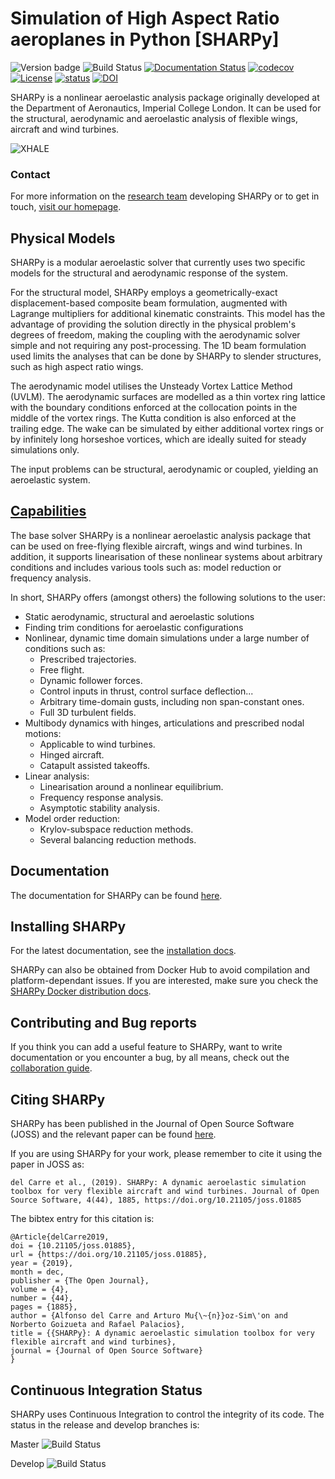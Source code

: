 # Simulation of High Aspect Ratio aeroplanes in Python [SHARPy]

![Version badge](https://img.shields.io/endpoint.svg?url=https%3A%2F%2Fraw.githubusercontent.com%2FImperialCollegeLondon%2Fsharpy%2Fmaster%2F.version.json)
![Build Status](https://github.com/ImperialCollegeLondon/sharpy/actions/workflows/sharpy_tests.yaml/badge.svg)
[![Documentation Status](https://readthedocs.org/projects/ic-sharpy/badge/?version=master)](https://ic-sharpy.readthedocs.io/en/master/?badge=master)
[![codecov](https://codecov.io/gh/ImperialCollegeLondon/sharpy/branch/master/graph/badge.svg)](https://codecov.io/gh/ImperialCollegeLondon/sharpy)
[![License](https://img.shields.io/badge/License-BSD%203--Clause-blue.svg)](https://opensource.org/licenses/BSD-3-Clause)
[![status](https://joss.theoj.org/papers/f7ccd562160f1a54f64a81e90f5d9af9/status.svg)](https://joss.theoj.org/papers/f7ccd562160f1a54f64a81e90f5d9af9)
[![DOI](https://zenodo.org/badge/DOI/10.5281/zenodo.3531965.svg)](https://doi.org/10.5281/zenodo.3531965)

SHARPy is a nonlinear aeroelastic analysis package originally developed at the Department of Aeronautics, Imperial
College London. It can be used for the structural, aerodynamic and aeroelastic analysis of flexible wings, aircraft and wind turbines.

![XHALE](./docs/source/_static/XHALE-render.jpg)

### Contact

For more information on the [research team](http://www.imperial.ac.uk/aeroelastics/software/) developing SHARPy or to get 
in touch, [visit our homepage](http://www.imperial.ac.uk/aeroelastics).

## Physical Models

SHARPy is a modular aeroelastic solver that currently uses two specific models for the structural and aerodynamic response of the system.

For the structural model, SHARPy employs a geometrically-exact displacement-based composite beam formulation,
augmented with Lagrange multipliers for additional kinematic constraints.
This model has the advantage of providing the solution directly in the physical problem's degrees of freedom, making the 
coupling with the aerodynamic solver simple and not requiring any post-processing. The 1D beam formulation used limits 
the analyses that can be done by SHARPy to slender structures, such as high aspect ratio wings.

The aerodynamic model utilises the Unsteady Vortex Lattice Method (UVLM). The aerodynamic surfaces are modelled as a thin
vortex ring lattice with the boundary conditions enforced at the collocation points in the middle of the vortex rings.
The Kutta condition is also enforced at the trailing edge. The wake can be simulated by either additional vortex rings
or by infinitely long horseshoe vortices, which are ideally suited for steady simulations only.

The input problems can be structural, aerodynamic or coupled, yielding an aeroelastic system.

## [Capabilities](http://ic-sharpy.readthedocs.io/en/latest/content/capabilities.html)

The base solver SHARPy is a nonlinear aeroelastic analysis package that can be used on free-flying flexible aircraft,
wings and wind turbines. In addition, it supports linearisation of these nonlinear systems about
arbitrary conditions and includes various tools such as: model reduction or frequency analysis.

In short, SHARPy offers (amongst others) the following solutions to the user:
* Static aerodynamic, structural and aeroelastic solutions
* Finding trim conditions for aeroelastic configurations
* Nonlinear, dynamic time domain simulations under a large number of conditions such as:
    + Prescribed trajectories.
    + Free flight.
    + Dynamic follower forces.
    + Control inputs in thrust, control surface deflection...
    + Arbitrary time-domain gusts, including non span-constant ones.
    + Full 3D turbulent fields.
* Multibody dynamics with hinges, articulations and prescribed nodal motions:
    + Applicable to wind turbines.
    + Hinged aircraft.
    + Catapult assisted takeoffs.
* Linear analysis:
    + Linearisation around a nonlinear equilibrium.
    + Frequency response analysis.
    + Asymptotic stability analysis.
* Model order reduction:
    + Krylov-subspace reduction methods.
    + Several balancing reduction methods.

## Documentation

The documentation for SHARPy can be found [here](http://ic-sharpy.readthedocs.io).

## Installing SHARPy

For the latest documentation, see the 
[installation docs](https://ic-sharpy.readthedocs.io/en/latest/content/installation.html).

SHARPy can also be obtained from Docker Hub to avoid compilation
and platform-dependant issues. If you are interested, make sure you check 
the [SHARPy Docker distribution docs](https://ic-sharpy.readthedocs.io/en/latest/content/installation.html#using-sharpy-from-a-docker-container).

## Contributing and Bug reports

If you think you can add a useful feature to SHARPy, want to write documentation or you encounter a bug, by all means, 
check out the [collaboration guide](https://ic-sharpy.readthedocs.io/en/latest/content/contributing.html).

## Citing SHARPy

SHARPy has been published in the Journal of Open Source Software (JOSS) and the relevant paper can be found
[here](https://joss.theoj.org/papers/10.21105/joss.01885).

If you are using SHARPy for your work, please remember to cite it using the paper in JOSS as:

`del Carre et al., (2019). SHARPy: A dynamic aeroelastic simulation toolbox for very flexible aircraft and wind
turbines. Journal of Open Source Software, 4(44), 1885, https://doi.org/10.21105/joss.01885`

The bibtex entry for this citation is:

```
@Article{delCarre2019,
doi = {10.21105/joss.01885},
url = {https://doi.org/10.21105/joss.01885},
year = {2019},
month = dec,
publisher = {The Open Journal},
volume = {4},
number = {44},
pages = {1885},
author = {Alfonso del Carre and Arturo Mu{\~{n}}oz-Sim\'on and Norberto Goizueta and Rafael Palacios},
title = {{SHARPy}: A dynamic aeroelastic simulation toolbox for very flexible aircraft and wind turbines},
journal = {Journal of Open Source Software}
}
```


## Continuous Integration Status

SHARPy uses Continuous Integration to control the integrity of its code. The status in the release and develop branches
is:

Master
![Build Status](https://github.com/ImperialCollegeLondon/sharpy/actions/workflows/sharpy_tests.yaml/badge.svg)

Develop
![Build Status](https://github.com/ImperialCollegeLondon/sharpy/actions/workflows/sharpy_tests.yaml/badge.svg?branch=develop)
